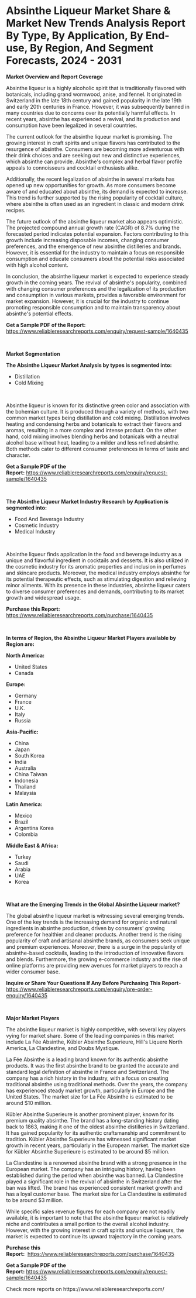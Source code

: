 <p><h1>Absinthe Liqueur Market Share & Market New Trends Analysis Report By Type, By Application, By End-use, By Region, And Segment Forecasts, 2024 - 2031</h1></p><p><strong>Market Overview and Report Coverage</strong></p>
<p><p>Absinthe liqueur is a highly alcoholic spirit that is traditionally flavored with botanicals, including grand wormwood, anise, and fennel. It originated in Switzerland in the late 18th century and gained popularity in the late 19th and early 20th centuries in France. However, it was subsequently banned in many countries due to concerns over its potentially harmful effects. In recent years, absinthe has experienced a revival, and its production and consumption have been legalized in several countries.</p><p>The current outlook for the absinthe liqueur market is promising. The growing interest in craft spirits and unique flavors has contributed to the resurgence of absinthe. Consumers are becoming more adventurous with their drink choices and are seeking out new and distinctive experiences, which absinthe can provide. Absinthe's complex and herbal flavor profile appeals to connoisseurs and cocktail enthusiasts alike.</p><p>Additionally, the recent legalization of absinthe in several markets has opened up new opportunities for growth. As more consumers become aware of and educated about absinthe, its demand is expected to increase. This trend is further supported by the rising popularity of cocktail culture, where absinthe is often used as an ingredient in classic and modern drink recipes.</p><p>The future outlook of the absinthe liqueur market also appears optimistic. The projected compound annual growth rate (CAGR) of 8.7% during the forecasted period indicates potential expansion. Factors contributing to this growth include increasing disposable incomes, changing consumer preferences, and the emergence of new absinthe distilleries and brands. However, it is essential for the industry to maintain a focus on responsible consumption and educate consumers about the potential risks associated with high alcohol content.</p><p>In conclusion, the absinthe liqueur market is expected to experience steady growth in the coming years. The revival of absinthe's popularity, combined with changing consumer preferences and the legalization of its production and consumption in various markets, provides a favorable environment for market expansion. However, it is crucial for the industry to continue promoting responsible consumption and to maintain transparency about absinthe's potential effects.</p></p>
<p><strong>Get a Sample PDF of the Report:</strong> <a href="https://www.reliableresearchreports.com/enquiry/request-sample/1640435">https://www.reliableresearchreports.com/enquiry/request-sample/1640435</a></p>
<p>&nbsp;</p>
<p><strong>Market Segmentation</strong></p>
<p><strong>The Absinthe Liqueur Market Analysis by types is segmented into:</strong></p>
<p><ul><li>Distillation</li><li>Cold Mixing</li></ul></p>
<p>&nbsp;</p>
<p><p>Absinthe liqueur is known for its distinctive green color and association with the bohemian culture. It is produced through a variety of methods, with two common market types being distillation and cold mixing. Distillation involves heating and condensing herbs and botanicals to extract their flavors and aromas, resulting in a more complex and intense product. On the other hand, cold mixing involves blending herbs and botanicals with a neutral alcohol base without heat, leading to a milder and less refined absinthe. Both methods cater to different consumer preferences in terms of taste and character.</p></p>
<p><strong>Get a Sample PDF of the Report:</strong>&nbsp;<a href="https://www.reliableresearchreports.com/enquiry/request-sample/1640435">https://www.reliableresearchreports.com/enquiry/request-sample/1640435</a></p>
<p>&nbsp;</p>
<p><strong>The Absinthe Liqueur Market Industry Research by Application is segmented into:</strong></p>
<p><ul><li>Food And Beverage Industry</li><li>Cosmetic Industry</li><li>Medical Industry</li></ul></p>
<p>&nbsp;</p>
<p><p>Absinthe liqueur finds application in the food and beverage industry as a unique and flavorful ingredient in cocktails and desserts. It is also utilized in the cosmetic industry for its aromatic properties and inclusion in perfumes and skincare products. Moreover, the medical industry employs absinthe for its potential therapeutic effects, such as stimulating digestion and relieving minor ailments. With its presence in these industries, absinthe liqueur caters to diverse consumer preferences and demands, contributing to its market growth and widespread usage.</p></p>
<p><strong>Purchase this Report:</strong>&nbsp; <a href="https://www.reliableresearchreports.com/purchase/1640435">https://www.reliableresearchreports.com/purchase/1640435</a></p>
<p>&nbsp;</p>
<p><strong>In terms of Region, the Absinthe Liqueur Market Players available by Region are:</strong></p>
<p>
    <p> <strong> North America: </strong>
        <ul>
            <li>United States</li>
            <li>Canada</li>
        </ul>
        </p> 
    <p> <strong> Europe: </strong>
        <ul>
            <li>Germany</li>
            <li>France</li>
            <li>U.K.</li>
            <li>Italy</li>
            <li>Russia</li>
        </ul>
        </p> 
    <p> <strong> Asia-Pacific: </strong>
        <ul>
            <li>China</li>
            <li>Japan</li>
            <li>South Korea</li>
            <li>India</li>
            <li>Australia</li>
            <li>China Taiwan</li>
            <li>Indonesia</li>
            <li>Thailand</li>
            <li>Malaysia</li>
        </ul>
        </p> 
    <p> <strong> Latin America: </strong>
        <ul>
            <li>Mexico</li>
            <li>Brazil</li>
            <li>Argentina Korea</li>
            <li>Colombia</li>
        </ul>
        </p> 
    <p> <strong> Middle East & Africa: </strong>
        <ul>
            <li>Turkey</li>
            <li>Saudi</li>
            <li>Arabia</li>
            <li>UAE</li>
            <li>Korea</li>
        </ul>
    </p>
    </p>
<p>&nbsp;</p>
<p><strong>What are the Emerging Trends in the Global Absinthe Liqueur market?</strong></p>
<p><p>The global absinthe liqueur market is witnessing several emerging trends. One of the key trends is the increasing demand for organic and natural ingredients in absinthe production, driven by consumers' growing preference for healthier and cleaner products. Another trend is the rising popularity of craft and artisanal absinthe brands, as consumers seek unique and premium experiences. Moreover, there is a surge in the popularity of absinthe-based cocktails, leading to the introduction of innovative flavors and blends. Furthermore, the growing e-commerce industry and the rise of online platforms are providing new avenues for market players to reach a wider consumer base.</p></p>
<p><strong>Inquire or Share Your Questions If Any Before Purchasing This Report</strong>- <a href="https://www.reliableresearchreports.com/enquiry/pre-order-enquiry/1640435">https://www.reliableresearchreports.com/enquiry/pre-order-enquiry/1640435</a></p>
<p>&nbsp;</p>
<p><strong>Major Market Players</strong></p>
<p><p>The absinthe liqueur market is highly competitive, with several key players vying for market share. Some of the leading companies in this market include La Fée Absinthe, Kübler Absinthe Superieure, Hill's Liquere North America, La Clandestine, and Doubs Mystique. </p><p>La Fée Absinthe is a leading brand known for its authentic absinthe products. It was the first absinthe brand to be granted the accurate and standard legal definition of absinthe in France and Switzerland. The company has a rich history in the industry, with a focus on creating traditional absinthe using traditional methods. Over the years, the company has experienced steady market growth, particularly in Europe and the United States. The market size for La Fée Absinthe is estimated to be around $10 million.</p><p>Kübler Absinthe Superieure is another prominent player, known for its premium quality absinthe. The brand has a long-standing history dating back to 1863, making it one of the oldest absinthe distilleries in Switzerland. It has gained popularity for its authentic craftsmanship and commitment to tradition. Kübler Absinthe Superieure has witnessed significant market growth in recent years, particularly in the European market. The market size for Kübler Absinthe Superieure is estimated to be around $5 million.</p><p>La Clandestine is a renowned absinthe brand with a strong presence in the European market. The company has an intriguing history, having been established during the period when absinthe was banned. La Clandestine played a significant role in the revival of absinthe in Switzerland after the ban was lifted. The brand has experienced consistent market growth and has a loyal customer base. The market size for La Clandestine is estimated to be around $3 million.</p><p>While specific sales revenue figures for each company are not readily available, it is important to note that the absinthe liqueur market is relatively niche and contributes a small portion to the overall alcohol industry. However, with the growing interest in craft spirits and unique liqueurs, the market is expected to continue its upward trajectory in the coming years.</p></p>
<p><strong>Purchase this Report:</strong>&nbsp;&nbsp;<a href="https://www.reliableresearchreports.com/purchase/1640435">https://www.reliableresearchreports.com/purchase/1640435</a></p>
<p></p>
<p><strong>Get a Sample PDF of the Report:</strong>&nbsp;<a href="https://www.reliableresearchreports.com/enquiry/request-sample/1640435">https://www.reliableresearchreports.com/enquiry/request-sample/1640435</a></p>
<p>Check more reports on https://www.reliableresearchreports.com/</p>